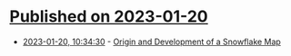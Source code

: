 # [Published on 2023-01-20](index.md)

* [2023-01-20, 10:34:30](https://news.ycombinator.com/item?id=34451143) - [Origin and Development of a Snowflake Map](https://waterdata.usgs.gov/blog/snow-tiles-demo/?ref=refind)
